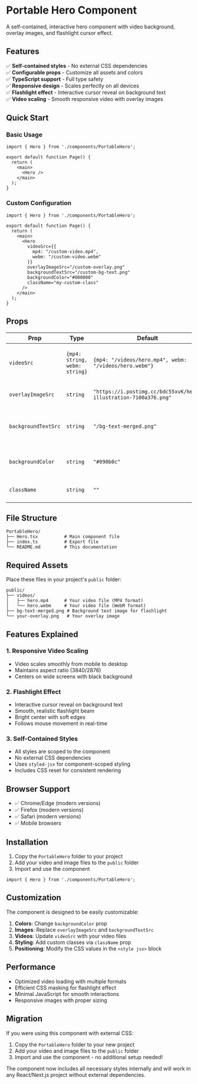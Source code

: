 # Portable Hero Component

A self-contained, interactive hero component with video background, overlay images, and flashlight cursor effect.

## Features

✅ **Self-contained styles** - No external CSS dependencies  
✅ **Configurable props** - Customize all assets and colors  
✅ **TypeScript support** - Full type safety  
✅ **Responsive design** - Scales perfectly on all devices  
✅ **Flashlight effect** - Interactive cursor reveal on background text  
✅ **Video scaling** - Smooth responsive video with overlay images  

## Quick Start

### Basic Usage
```tsx
import { Hero } from './components/PortableHero';

export default function Page() {
  return (
    <main>
      <Hero />
    </main>
  );
}
```

### Custom Configuration
```tsx
import { Hero } from './components/PortableHero';

export default function Page() {
  return (
    <main>
      <Hero
        videoSrc={{
          mp4: "/custom-video.mp4",
          webm: "/custom-video.webm"
        }}
        overlayImageSrc="/custom-overlay.png"
        backgroundTextSrc="/custom-bg-text.png"
        backgroundColor="#000000"
        className="my-custom-class"
      />
    </main>
  );
}
```

## Props

| Prop | Type | Default | Description |
|------|------|---------|-------------|
| `videoSrc` | `{mp4: string, webm: string}` | `{mp4: "/videos/hero.mp4", webm: "/videos/hero.webm"}` | Video sources for MP4 and WebM formats |
| `overlayImageSrc` | `string` | `"https://i.postimg.cc/bdc55xvK/hero-illustration-7100a376.png"` | Main overlay image URL |
| `backgroundTextSrc` | `string` | `"/bg-text-merged.png"` | Background text image for flashlight effect |
| `backgroundColor` | `string` | `"#090b0c"` | Background color of the hero section |
| `className` | `string` | `""` | Additional CSS classes |

## File Structure

```
PortableHero/
├── Hero.tsx          # Main component file
├── index.ts          # Export file
└── README.md         # This documentation
```

## Required Assets

Place these files in your project's `public` folder:

```
public/
├── videos/
│   ├── hero.mp4      # Your video file (MP4 format)
│   └── hero.webm     # Your video file (WebM format)
├── bg-text-merged.png # Background text image for flashlight
└── your-overlay.png   # Your overlay image
```

## Features Explained

### 1. Responsive Video Scaling
- Video scales smoothly from mobile to desktop
- Maintains aspect ratio (3840/2876)
- Centers on wide screens with black background

### 2. Flashlight Effect
- Interactive cursor reveal on background text
- Smooth, realistic flashlight beam
- Bright center with soft edges
- Follows mouse movement in real-time

### 3. Self-Contained Styles
- All styles are scoped to the component
- No external CSS dependencies
- Uses `styled-jsx` for component-scoped styling
- Includes CSS reset for consistent rendering

## Browser Support

- ✅ Chrome/Edge (modern versions)
- ✅ Firefox (modern versions)
- ✅ Safari (modern versions)
- ✅ Mobile browsers

## Installation

1. Copy the `PortableHero` folder to your project
2. Add your video and image files to the `public` folder
3. Import and use the component

```tsx
import { Hero } from './components/PortableHero';
```

## Customization

The component is designed to be easily customizable:

1. **Colors**: Change `backgroundColor` prop
2. **Images**: Replace `overlayImageSrc` and `backgroundTextSrc`
3. **Videos**: Update `videoSrc` with your video files
4. **Styling**: Add custom classes via `className` prop
5. **Positioning**: Modify the CSS values in the `<style jsx>` block

## Performance

- Optimized video loading with multiple formats
- Efficient CSS masking for flashlight effect
- Minimal JavaScript for smooth interactions
- Responsive images with proper sizing

## Migration

If you were using this component with external CSS:

1. Copy the `PortableHero` folder to your new project
2. Add your video and image files to the `public` folder
3. Import and use the component - no additional setup needed!

The component now includes all necessary styles internally and will work in any React/Next.js project without external dependencies.

